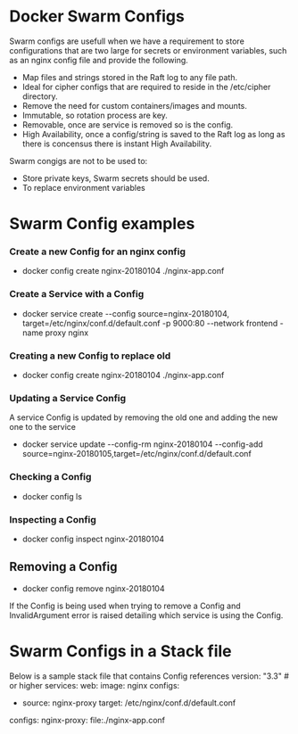 # Docker Swarm Configs

Swarm configs are usefull when we have a requirement to store configurations 
that are two large for secrets or environment variables, such as an nginx config 
file and provide the following.
- Map files and strings stored in the Raft log to any file path.
- Ideal for cipher configs that are required to reside in the /etc/cipher directory.
- Remove the need for custom containers/images and mounts.
- Immutable, so rotation process are key.
- Removable, once are service is removed so is the config.
- High Availability, once a config/string is saved to the Raft log as long as there is concensus
there is instant High Availability.

Swarm congigs are not to be used to:
- Store private keys, Swarm secrets should be used.
- To replace environment variables

# Swarm Config examples

### Create a new Config for an nginx config
- docker config create nginx-20180104 ./nginx-app.conf

### Create a Service with a Config
- docker service create --config source=nginx-20180104, target=/etc/nginx/conf.d/default.conf -p 9000:80 --network frontend - name proxy nginx

### Creating a new Config to replace old
- docker config create nginx-20180104 ./nginx-app.conf

### Updating a Service Config
A service Config is updated by removing the old one and adding the new one to the service
- docker service update --config-rm nginx-20180104 --config-add source=nginx-20180105,target=/etc/nginx/conf.d/default.conf

### Checking a Config
- docker config ls

### Inspecting a Config
- docker config inspect nginx-20180104

## Removing a Config
- docker config remove nginx-20180104

If the Config is being used when trying to remove a Config and InvalidArgument error is raised detailing 
which service is using the Config.

# Swarm Configs in a Stack file
Below is a sample stack file that contains Config references
version: "3.3" # or higher
services:
 web:
  image: nginx
  configs:
   - source: nginx-proxy
     target: /etc/nginx/conf.d/default.conf

configs:
 nginx-proxy:
  file:./nginx-app.conf



